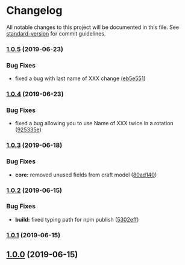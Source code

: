 # Changelog

All notable changes to this project will be documented in this file. See [standard-version](https://github.com/conventional-changelog/standard-version) for commit guidelines.

### [1.0.5](https://github.com/ffxiv-teamcraft/simulator/compare/v1.0.4...v1.0.5) (2019-06-23)


### Bug Fixes

* fixed a bug with last name of XXX change ([eb5e551](https://github.com/ffxiv-teamcraft/simulator/commit/eb5e551))



### [1.0.4](https://github.com/ffxiv-teamcraft/simulator/compare/v1.0.3...v1.0.4) (2019-06-23)


### Bug Fixes

* fixed a bug allowing you to use Name of XXX twice in a rotation ([925335e](https://github.com/ffxiv-teamcraft/simulator/commit/925335e))



### [1.0.3](https://github.com/ffxiv-teamcraft/simulator/compare/v1.0.2...v1.0.3) (2019-06-18)


### Bug Fixes

* **core:** removed unused fields from craft model ([80ad140](https://github.com/ffxiv-teamcraft/simulator/commit/80ad140))



### [1.0.2](https://github.com/ffxiv-teamcraft/simulator/compare/v1.0.1...v1.0.2) (2019-06-15)


### Bug Fixes

* **build:** fixed typing path for npm publish ([5302eff](https://github.com/ffxiv-teamcraft/simulator/commit/5302eff))



### [1.0.1](https://github.com/ffxiv-teamcraft/simulator/compare/v1.0.0...v1.0.1) (2019-06-15)



## [1.0.0](https://github.com/ffxiv-teamcraft/simulator/compare/v0.0.2...v1.0.0) (2019-06-15)
